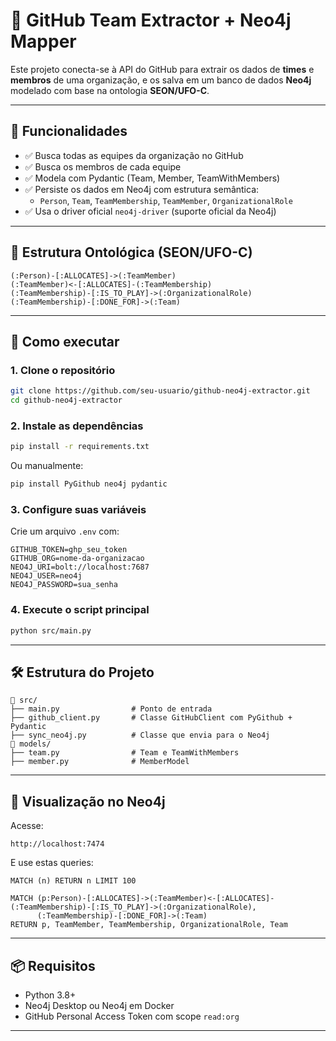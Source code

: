 # 🔗 GitHub Team Extractor + Neo4j Mapper

Este projeto conecta-se à API do GitHub para extrair os dados de **times** e **membros** de uma organização, e os salva em um banco de dados **Neo4j** modelado com base na ontologia **SEON/UFO-C**.

---

## 📌 Funcionalidades

- ✅ Busca todas as equipes da organização no GitHub
- ✅ Busca os membros de cada equipe
- ✅ Modela com Pydantic (Team, Member, TeamWithMembers)
- ✅ Persiste os dados em Neo4j com estrutura semântica:
  - `Person`, `Team`, `TeamMembership`, `TeamMember`, `OrganizationalRole`
- ✅ Usa o driver oficial `neo4j-driver` (suporte oficial da Neo4j)

---

## 🧱 Estrutura Ontológica (SEON/UFO-C)

```plaintext
(:Person)-[:ALLOCATES]->(:TeamMember)
(:TeamMember)<-[:ALLOCATES]-(:TeamMembership)
(:TeamMembership)-[:IS_TO_PLAY]->(:OrganizationalRole)
(:TeamMembership)-[:DONE_FOR]->(:Team)
```

---

## 🚀 Como executar

### 1. Clone o repositório

```bash
git clone https://github.com/seu-usuario/github-neo4j-extractor.git
cd github-neo4j-extractor
```

### 2. Instale as dependências

```bash
pip install -r requirements.txt
```

Ou manualmente:

```bash
pip install PyGithub neo4j pydantic
```

### 3. Configure suas variáveis

Crie um arquivo `.env` com:

```
GITHUB_TOKEN=ghp_seu_token
GITHUB_ORG=nome-da-organizacao
NEO4J_URI=bolt://localhost:7687
NEO4J_USER=neo4j
NEO4J_PASSWORD=sua_senha
```

### 4. Execute o script principal

```bash
python src/main.py
```

---

## 🛠 Estrutura do Projeto

```
📁 src/
├── main.py                # Ponto de entrada
├── github_client.py       # Classe GitHubClient com PyGithub + Pydantic
├── sync_neo4j.py          # Classe que envia para o Neo4j
📁 models/
├── team.py                # Team e TeamWithMembers
├── member.py              # MemberModel
```

---

## 🔎 Visualização no Neo4j

Acesse:

```
http://localhost:7474
```

E use estas queries:

```cypher
MATCH (n) RETURN n LIMIT 100
```

```cypher
MATCH (p:Person)-[:ALLOCATES]->(:TeamMember)<-[:ALLOCATES]-(:TeamMembership)-[:IS_TO_PLAY]->(:OrganizationalRole),
      (:TeamMembership)-[:DONE_FOR]->(:Team)
RETURN p, TeamMember, TeamMembership, OrganizationalRole, Team
```

---

## 📦 Requisitos

- Python 3.8+
- Neo4j Desktop ou Neo4j em Docker
- GitHub Personal Access Token com scope `read:org`

---

